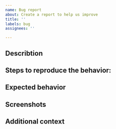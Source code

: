 ```yaml
---
name: Bug report
about: Create a report to help us improve
title: ''
labels: bug
assignees: ''

---
```


**Describtion**
-

**Steps to reproduce the behavior:**
-

**Expected behavior**
-

**Screenshots**
-

**Additional context**
-
